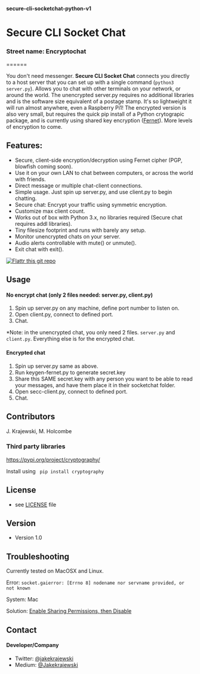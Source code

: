 #### secure-cli-socketchat-python-v1
# Secure CLI Socket Chat
### Street name: Encryptochat
======

You don't need messenger. **Secure CLI Socket Chat** connects you directly to a host server that you can set up with a single command (```python3 server.py```). Allows you to chat with other terminals on your network, or around the world. The unencrypted server.py requires no additional libraries and is the software size equivalent of a postage stamp. It's so lightweight it will run almost anywhere, even a Raspberry Pi1! The encrypted version is also very small, but requires the quick pip install of a Python crytograpic package, and is currently using shared key encryption ([Fernet](https://medium.com/coinmonks/if-youre-struggling-picking-a-crypto-suite-fernet-may-be-the-answer-95196c0fec4b)). More levels of encryption to come. 

## Features:
* Secure, client-side encryption/decryption using Fernet cipher (PGP, blowfish coming soon).
* Use it on your own LAN to chat between computers, or across the world with friends.
* Direct message or multiple chat-client connections.
* Simple usage. Just spin up server.py, and use client.py to begin chatting. 
* Secure chat: Encrypt your traffic using symmetric encryption.
* Customize max client count.
* Works out of box with Python 3.x, no libraries required (Secure chat requires addl libraries).
* Tiny filesize footprint and runs with barely any setup.
* Monitor unencrypted chats on your server.
* Audio alerts controllable with mute() or unmute().
* Exit chat with exit().

[![Flattr this git repo](http://api.flattr.com/button/flattr-badge-large.png)](https://flattr.com/submit/auto?user_id=diamondhawk&url=https://github.com/sachio222/socketchat_v1)

## Usage

#### No encrypt chat (only 2 files needed: server.py, client.py)
1. Spin up server.py on any machine, define port number to listen on. 
2. Open client.py, connect to defined port.
3. Chat.

*Note: in the unencrypted chat, you only need 2 files. ```server.py``` and ```client.py```. Everything else is for the encrypted chat. 

#### Encrypted chat
1. Spin up server.py same as above. 
2. Run keygen-fernet.py to generate secret.key
3. Share this SAME secret.key with any person you want to be able to read your messages, and have them place it in their socketchat folder.
4. Open secc-client.py, connect to defined port. 
5. Chat.

## Contributors
J. Krajewski, M. Holcombe


### Third party libraries
https://pypi.org/project/cryptography/

Install using ``` pip install cryptography```

## License 
* see [LICENSE](https://github.com/username/sw-name/blob/master/LICENSE.md) file

## Version 
* Version 1.0

## Troubleshooting
Currently tested on MacOSX and Linux. 

Error:
```socket.gaierror: [Errno 8] nodename nor servname provided, or not known```

System: Mac

Solution: [Enable Sharing Permissions, then Disable](https://stackoverflow.com/a/53382881/5369711)

## Contact
#### Developer/Company

* Twitter: [@jakekrajewski](https://twitter.com/jakekrajewski "@jakekrajewski")
* Medium: [@Jakekrajewski](https://medium.com/@Jakekrajewski)

